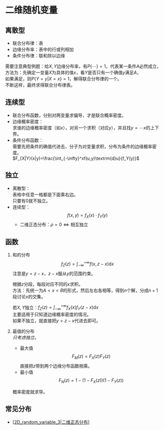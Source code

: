 # 二维随机变量

## 离散型

* 联合分布律：表
* 边缘分布率：表中的行或列相加
* 条件分布律：联和除以边缘

需要注意典型例题：给$X,Y$边缘分布率，有$P\{\cdots\}=1$，代表某一条件$A$必然成立，  
方法为：先确定一变量$X$为具体的值$x$，看$Y$是否只有一个确值$y$满足$A$，  
如果满足，则$P\{Y=y|X=x\}=1$，解得联合分布律的一个。  
不断这样，最终求得联合分布律表。

## 连续型

* 联合分布函数，分别对两变量求偏导，才是联合概率密度。
* 边缘概率密度：  
  求谁的边缘概率密度（如$x$），对另一个求积（对应$y$），并且找$y=\cdots x$的上下界。
* 条件分布函数：  
  需要先把条件的确值代进去，分子为对变量求积，分布为条件的边缘概率密度。  
  $F_{X|Y}(x|y)=\frac{\int_{-\infty}^xf(u,y)\textrm{d}u}{f_Y(y)}$

## 独立

* 离散型：  
  表格中任意一格都是下面乘右边。  
  只要有$0$就不独立。
* 连续型：
  $$
  f(x,y)=f_X(x)\cdot f_Y(y)
  $$
  * 二维正态分布：$\rho=0\Leftrightarrow\textrm{相互独立}$

## 函数

1. 和的分布  
   $$
   f_Z(z)=\int_{-\infty}^{+\infty}f(x,z-x)\textrm{d}x
   $$
   注意是$y=z-x$，$z-x$服从$y$的范围约束。

   根据$z$分段，每段对应不同的$x$求积。  
   方法：先统一为$A<x<B$的形式，然后左右各相等，得到$n$个解，分成$n+1$段讨论$x$的交集。

   若$X,Y$独立：$f_Z(z)=\int_{-\infty}^{+\infty}f_X(x)f_Y(z-x)\textrm{d}x$  
   主要适用于只知道边缘概率密度的情况。  
   如果不独立，就直接把$y=z-x$代进去即可。
2. 最值的分布  
   *只考虑独立。*
   * 最大值
     $$
     F_M(z)=F_X(z)F_Y(z)
     $$
     直接把$z$带到两个边缘分布函数相乘。
   * 最小值
     $$
     F_N(z)=1-(1-F_X(z))(1-F_Y(z))
     $$

   概率密度就求导。

## 常见分布

* [[2D_random_variable_3|二维正态分布]](#2-二维正态分布)
